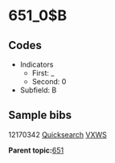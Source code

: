 # 651\_0$B

## Codes

-   Indicators
    -   First: \_
    -   Second: 0
-   Subfield: B

## Sample bibs

12170342 [Quicksearch](https://search.library.yale.edu/catalog/12170342) [VXWS](http://prodorbis.library.yale.edu:7014/vxws/GetHoldingsService?bibId=12170342)

**Parent topic:**[651](../../tags/651/651.md)

